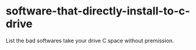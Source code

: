 # software-that-directly-install-to-c-drive
List the bad softwares take your drive C space without premission.
